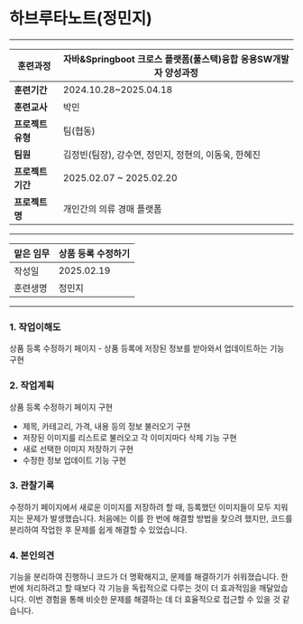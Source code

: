# 하브루타노트(정민지)

---

| **훈련과정** | 자바&Springboot 크로스 플랫폼(풀스택)융합 응용SW개발자 양성과정 |
| --- | --- |
| **훈련기간** | 2024.10.28~2025.04.18 |
| **훈련교사** | 박민 |
| **프로젝트 유형** | 팀(협동) |
| **팀원** | 김정빈(팀장), 강수연, 정민지, 정현의, 이동욱, 한혜진 |
| **프로젝트 기간** | 2025.02.07 ~ 2025.02.20 |
| **프로젝트명** | 개인간의 의류 경매 플랫폼 |

---

| 맡은 임무 | 상품 등록 수정하기 |
| --- | --- |
| 작성일 | 2025.02.19 |
| 훈련생명 | 정민지 |

---

### 1. 작업이해도

상품 등록 수정하기 페이지 - 상품 등록에 저장된 정보를 받아와서 업데이트하는 기능 구현

### 2. 작업계획

상품 등록 수정하기 페이지 구현

- 제목, 카테고리, 가격, 내용 등의 정보 불러오기 구현
- 저장된 이미지를 리스트로 불러오고 각 이미지마다 삭제 기능 구현
- 새로 선택한 이미지 저장하기 구현
- 수정한 정보 업데이트 기능 구현

### 3. 관찰기록

수정하기 페이지에서 새로운 이미지를 저장하려 할 때, 등록했던 이미지들이 모두 지워지는 문제가 발생했습니다. 처음에는 이를 한 번에 해결할 방법을 찾으려 했지만, 코드를 분리하여 작업한 후 문제를 쉽게 해결할 수 있었습니다.

### 4. 본인의견

기능을 분리하여 진행하니 코드가 더 명확해지고, 문제를 해결하기가 쉬워졌습니다. 한 번에 처리하려고 할 때보다 각 기능을 독립적으로 다루는 것이 더 효과적임을 깨달았습니다. 이번 경험을 통해 비슷한 문제를 해결하는 데 더 효율적으로 접근할 수 있을 것 같습니다.
